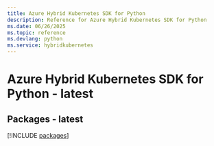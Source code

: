 ```yaml
---
title: Azure Hybrid Kubernetes SDK for Python
description: Reference for Azure Hybrid Kubernetes SDK for Python
ms.date: 06/26/2025
ms.topic: reference
ms.devlang: python
ms.service: hybridkubernetes
---
```

# Azure Hybrid Kubernetes SDK for Python - latest
## Packages - latest
[!INCLUDE [packages](hybrid-kubernetes-index.md)]